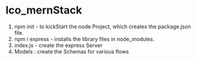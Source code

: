 # lco_mernStack

1. npm init - to kickStart the node Project, which creates the package.json file.
2. npm i express - installs the library files in node_modules.
3. index.js - create the express Server
4. Models : create the Schemas for various flows